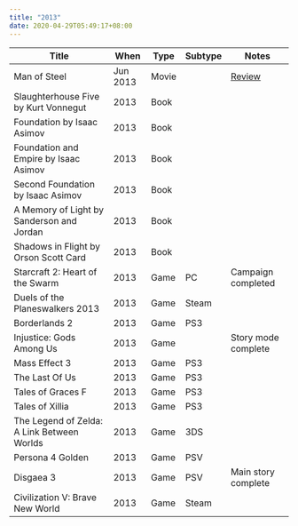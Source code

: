 ```yaml
---
title: "2013"
date: 2020-04-29T05:49:17+08:00
---
```


| Title | When | Type | Subtype | Notes |
|---|---|---|---|---|
| Man of Steel | Jun 2013 | Movie | | [Review](/2013/06/movie-review-man-of-steel-spoilers/) |
| Slaughterhouse Five by Kurt Vonnegut | 2013 | Book | | |
| Foundation by Isaac Asimov | 2013 | Book | | |
| Foundation and Empire by Isaac Asimov | 2013 | Book | | |
| Second Foundation by Isaac Asimov | 2013 | Book | | |
| A Memory of Light by Sanderson and Jordan | 2013 | Book | | |
| Shadows in Flight by Orson Scott Card | 2013 | Book | | | 
| Starcraft 2: Heart of the Swarm | 2013 | Game | PC | Campaign completed | 
| Duels of the Planeswalkers 2013 | 2013 | Game | Steam | | 
| Borderlands 2 | 2013 | Game | PS3 | | 
| Injustice: Gods Among Us | 2013 | Game | | Story mode complete | 
| Mass Effect 3 | 2013 | Game | PS3 | | 
| The Last Of Us | 2013 | Game | PS3 | | 
| Tales of Graces F | 2013 | Game | PS3 | | 
| Tales of Xillia | 2013 | Game | PS3 | | 
| The Legend of Zelda: A Link Between Worlds | 2013 | Game | 3DS | | 
| Persona 4 Golden | 2013 | Game | PSV | | 
| Disgaea 3 | 2013 | Game | PSV | Main story complete | 
| Civilization V: Brave New World | 2013 | Game | Steam | | 

